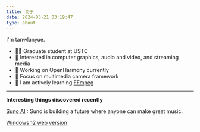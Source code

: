 ```yaml
---
title: 关于
date: 2024-03-21 03:19:47
type: about
---
```


I'm tanwlanyue.

- 👨‍🎓 Graduate student at USTC
- 🍒 Interested in computer graphics, audio and video, and streaming media
- 🍉 Working on OpenHarmony currently
- 🧐 Focus on multimedia camera framework
- 🍋 I am actively learning [FFmpeg](https://ffmpeg.org/)

---

**Interesting things discovered recently**

[Suno AI](app.suno.ai) : Suno is building a future where anyone can make great music. 

[Windows 12 web version](https://tjy-gitnub.github.io/win12/desktop.html)
